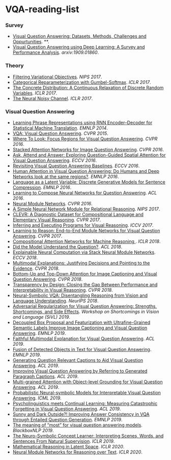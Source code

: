 # VQA-reading-list

<h3 id="vi">Survey</h3>

* [Visual Question Answering: Datasets, Methods, Challenges and Oppurtunities](https://www.cs.princeton.edu/courses/archive/spring18/cos598B/public/projects/LiteratureReview/COS598B_spr2018_VQAreview.pdf). **.
* [Visual Question Answering using Deep Learning: A Survey and Performance Analysis](https://arxiv.org/abs/1909.01860). *arxiv:1909.01860*.


<h3 id="vi">Theory</h3>

* [Filtering Variational Objectives](https://papers.nips.cc/paper/7235-filtering-variational-objectives.pdf). *NIPS 2017*.
* [Categorical Reparameterization with Gumbel-Softmax](https://openreview.net/forum?id=rkE3y85ee). *ICLR 2017*.
* [The Concrete Distribution: A Continuous Relaxation of Discrete Random Variables](https://openreview.net/forum?id=S1jE5L5gl). *ICLR 2017*.
* [The Neural Noisy Channel](https://openreview.net/forum?id=SJ25-B5eg). *ICLR 2017*.

<h3 id="vi">Visual Question Answering</h3>

* [Learning Phrase Representations using RNN Encoder–Decoder for Statistical Machine Translation](https://www.aclweb.org/anthology/D14-1179.pdf). *EMNLP 2014*.
* [VQA: Visual Question Answering](https://www.cv-foundation.org/openaccess/content_iccv_2015/papers/Antol_VQA_Visual_Question_ICCV_2015_paper.pdf). *CVPR 2015*.
* [Where To Look: Focus Regions for Visual Question Answering](https://www.cv-foundation.org/openaccess/content_cvpr_2016/papers/Shih_Where_to_Look_CVPR_2016_paper.pdf). *CVPR 2016*.
* [Stacked Attention Networks for Image Question Answering](https://www.cv-foundation.org/openaccess/content_cvpr_2016/papers/Yang_Stacked_Attention_Networks_CVPR_2016_paper.pdf). *CVPR 2016*.
* [Ask, Attend and Answer: Exploring Question-Guided Spatial Attention for Visual Question Answering](https://arxiv.org/pdf/1511.05234.pdf). *ECCV 2016*.
* [Revisiting Visual Question Answering Baselines](https://arxiv.org/abs/1606.08390). *ECCV 2016*.
* [Human Attention in Visual Question Answering: Do Humans and Deep Networks look at the same regions?](https://www.aclweb.org/anthology/D16-1092/). *EMNLP 2016*.
* [Language as a Latent Variable: Discrete Generative Models for Sentence Compression](https://www.aclweb.org/anthology/D16-1031/). *EMNLP 2016*.
* [Learning to Compose Neural Networks for Question Answering](https://www.aclweb.org/anthology/N16-1181/). *ACL 2016*.
* [Neural Module Networks](http://openaccess.thecvf.com/content_cvpr_2016/papers/Andreas_Neural_Module_Networks_CVPR_2016_paper.pdf). *CVPR 2016*.
* [A Simple Neural Network Module for Relational Reasoning](http://papers.neurips.cc/paper/7082-a-simple-neural-network-module-for-relational-reasoning.pdf). *NIPS 2017*.
* [CLEVR: A Diagnostic Dataset for Compositional Language and Elementary Visual Reasoning](https://cs.stanford.edu/people/jcjohns/clevr/). *CVPR 2017*.
* [Inferring and Executing Programs for Visual Reasoning](http://openaccess.thecvf.com/content_ICCV_2017/papers/Johnson_Inferring_and_Executing_ICCV_2017_paper.pdf). *ICCV 2017*.
* [Learning to Reason: End-to-End Module Networks for Visual Question Answering](http://openaccess.thecvf.com/content_ICCV_2017/papers/Hu_Learning_to_Reason_ICCV_2017_paper.pdf). *CVPR 2017*.
* [Compositional Attention Networks for Machine Reasoning ](https://openreview.net/forum?id=S1Euwz-Rb). *ICLR 2018*.
* [Did the Model Understand the Question?](https://www.aclweb.org/anthology/P18-1176/). *ACL 2018*.
* [Explainable Neural Computation via Stack Neural Module Networks](https://github.com/ronghanghu/snmn). *ECCV 2018*.
* [Multimodal Explanations: Justifying Decisions and Pointing to the Evidence](http://openaccess.thecvf.com/content_cvpr_2018/CameraReady/2708.pdf). *CVPR 2018*.
* [Bottom-Up and Top-Down Attention for Image Captioning and Visual Question Answering](http://openaccess.thecvf.com/content_cvpr_2018/CameraReady/1163.pdf). *CVPR 2018*.
* [Transparency by Design: Closing the Gap Between Performance and Interpretability in Visual Reasoning](http://openaccess.thecvf.com/content_cvpr_2018/papers/Mascharka_Transparency_by_Design_CVPR_2018_paper.pdf). *CVPR 2018*.
* [Neural-Symbolic VQA: Disentangling Reasoning from Vision and Language Understanding](http://papers.neurips.cc/paper/7381-neural-symbolic-vqa-disentangling-reasoning-from-vision-and-language-understanding.pdf). *NeurIPS 2018*.
* [Adversarial Regularization for Visual Question Answering: Strengths, Shortcomings, and Side Effects](https://www.aclweb.org/anthology/W19-1801/). *Workshop on Shortcomings in Vision and Language (SiVL) 2019*.
* [Decoupled Box Proposal and Featurization with Ultrafine-Grained Semantic Labels Improve Image Captioning and Visual Question Answering](https://www.aclweb.org/anthology/D19-1155.pdf). *EMNLP 2019*.
* [Faithful Multimodal Explanation for Visual Question Answering](https://www.aclweb.org/anthology/W19-4812.pdf). *ACL 2019*.
* [Fusion of Detected Objects in Text for Visual Question Answering](https://www.aclweb.org/anthology/D19-1219.pdf). *EMNLP 2019*.
* [Generating Question Relevant Captions to Aid Visual Question Answering](https://www.aclweb.org/anthology/P19-1348.pdf). *ACL 2019*.
* [Improving Visual Question Answering by Referring to Generated Paragraph Captions](https://www.aclweb.org/anthology/P19-1351.pdf). *ACL 2019*.
* [Multi-grained Attention with Object-level Grounding for Visual Question Answering](https://www.aclweb.org/anthology/P19-1349/). *ACL 2019*.
* [Probabilistic Neural-symbolic Models for Interpretable Visual Question Answering](http://proceedings.mlr.press/v97/vedantam19a/vedantam19a.pdf). *ICML 2019*.
* [Psycholinguistics meets Continual Learning: Measuring Catastrophic Forgetting in Visual Question Answering](https://www.aclweb.org/anthology/P19-1350.pdf). *ACL 2019*.
* [Sunny and Dark Outside?! Improving Answer Consistency in VQA through Entailed Question Generation](https://www.aclweb.org/anthology/D19-1596.pdf). *EMNLP 2019*.
* [The meaning of “most” for visual question answering models](https://www.aclweb.org/anthology/W19-4806.pdf). *BlackboxNLP 2019*.
* [The Neuro-Symbolic Concept Learner: Interpreting Scenes, Words, and Sentences From Natural Supervision](https://openreview.net/forum?id=rJgMlhRctm). *ICLR 2019*.
* [Mathematical Reasoning in Latent Space](https://openreview.net/forum?id=Ske31kBtPr). *ICLR 2020*.
* [Neural Module Networks for Reasoning over Text](https://openreview.net/forum?id=SygWvAVFPr). *ICLR 2020*.
